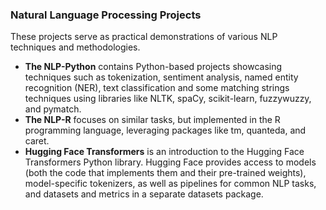 ### Natural Language Processing Projects

These projects serve as practical demonstrations of various NLP techniques and methodologies. 

* **The NLP-Python** contains Python-based projects showcasing techniques such as tokenization, sentiment analysis, named entity recognition (NER), text classification and some matching strings techniques using libraries like NLTK, spaCy, scikit-learn, fuzzywuzzy, and pymatch.
* **The NLP-R** focuses on similar tasks, but implemented in the R programming language, leveraging packages like tm, quanteda, and caret.
* **Hugging Face Transformers** is an introduction to the Hugging Face Transformers Python library. Hugging Face provides access to models (both the code that implements them and their pre-trained weights), model-specific tokenizers, as well as pipelines for common NLP tasks, and datasets and metrics in a separate datasets package. 
